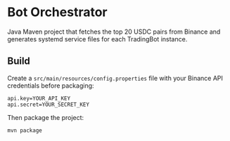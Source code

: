 # Bot Orchestrator

Java Maven project that fetches the top 20 USDC pairs from Binance and generates systemd service files for each TradingBot instance.

## Build

Create a `src/main/resources/config.properties` file with your Binance API credentials before packaging:

```
api.key=YOUR_API_KEY
api.secret=YOUR_SECRET_KEY
```

Then package the project:

```bash
mvn package
```
